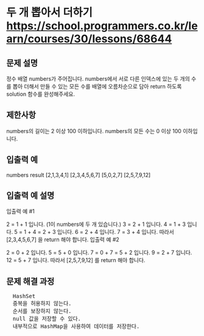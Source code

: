 # 두 개 뽑아서 더하기 https://school.programmers.co.kr/learn/courses/30/lessons/68644

## 문제 설명
정수 배열 numbers가 주어집니다. numbers에서 서로 다른 인덱스에 있는 두 개의 수를 뽑아 더해서 만들 수 있는 모든 수를 배열에 오름차순으로 담아 return 하도록 solution 함수를 완성해주세요.

## 제한사항
numbers의 길이는 2 이상 100 이하입니다.
numbers의 모든 수는 0 이상 100 이하입니다.
## 입출력 예
numbers	result
[2,1,3,4,1]	[2,3,4,5,6,7]
[5,0,2,7]	[2,5,7,9,12]
## 입출력 예 설명
입출력 예 #1

2 = 1 + 1 입니다. (1이 numbers에 두 개 있습니다.)
3 = 2 + 1 입니다.
4 = 1 + 3 입니다.
5 = 1 + 4 = 2 + 3 입니다.
6 = 2 + 4 입니다.
7 = 3 + 4 입니다.
따라서 [2,3,4,5,6,7] 을 return 해야 합니다.
입출력 예 #2

2 = 0 + 2 입니다.
5 = 5 + 0 입니다.
7 = 0 + 7 = 5 + 2 입니다.
9 = 2 + 7 입니다.
12 = 5 + 7 입니다.
따라서 [2,5,7,9,12] 를 return 해야 합니다.

## 문제 해결 과정
<pre>
  HashSet
  중복을 허용하지 않는다.
  순서를 보장하지 않는다.
  null 값을 저장할 수 있다.
  내부적으로 HashMap을 사용하여 데이터를 저장한다.
  
</pre>
